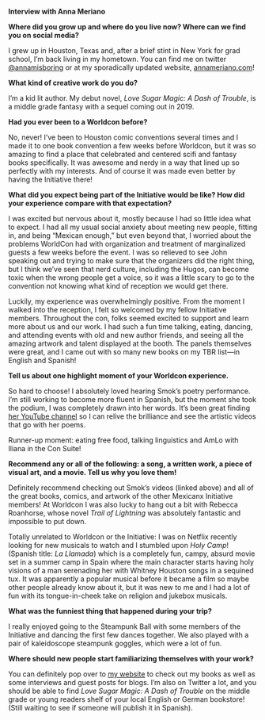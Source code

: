 **Interview with Anna Meriano**

**Where did you grow up and where do you live now? Where can we find you on social media?**

I grew up in Houston, Texas and, after a brief stint in New York for grad school, I’m back living in my hometown. You can find me on twitter [@annamisboring](https://www.twitter.com/annamisboring) or at my sporadically updated website, [annameriano.com](http://www.annameriano,com)!

**What kind of creative work do you do?**

I’m a kid lit author. My debut novel, _Love Sugar Magic: A Dash of Trouble_, is a middle grade fantasy with a sequel coming out in 2019.

**Had you ever been to a Worldcon before?**

No, never! I’ve been to Houston comic conventions several times and I made it to one book convention a few weeks before Worldcon, but it was so amazing to find a place that celebrated and centered scifi and fantasy books specifically. It was awesome and nerdy in a way that lined up so perfectly with my interests. And of course it was made even better by having the Initiative there!

**What did you expect being part of the Initiative would be like? How did your experience compare with that expectation?**

I was excited but nervous about it, mostly because I had so little idea what to expect. I had all my usual social anxiety about meeting new people, fitting in, and being “Mexican enough,” but even beyond that, I worried about the problems WorldCon had with organization and treatment of marginalized guests a few weeks before the event. I was so relieved to see John speaking out and trying to make sure that the organizers did the right thing, but I think we’ve seen that nerd culture, including the Hugos, can become toxic when the wrong people get a voice, so it was a little scary to go to the convention not knowing what kind of reception we would get there.

Luckily, my experience was overwhelmingly positive. From the moment I walked into the reception, I felt so welcomed by my fellow Initiative members. Throughout the con, folks seemed excited to support and learn more about us and our work. I had such a fun time talking, eating, dancing, and attending events with old and new author friends, and seeing all the amazing artwork and talent displayed at the booth. The panels themselves were great, and I came out with so many new books on my TBR list—in English and Spanish!

**Tell us about one highlight moment of your Worldcon experience.**

So hard to choose! I absolutely loved hearing Smok’s poetry performance. I’m still working to become more fluent in Spanish, but the moment she took the podium, I was completely drawn into her words. It’s been great finding [her YouTube channel](https://www.youtube.com/channel/UC4R0iBLn-6NdkvUKaccGATQ) so I can relive the brilliance and see the artistic videos that go with her poems.

Runner-up moment: eating free food, talking linguistics and AmLo with Iliana in the Con Suite!

**Recommend any or all of the following: a song, a written work, a piece of visual art, and a movie. Tell us why you love them!**

Definitely recommend checking out Smok’s videos (linked above) and all of the great books, comics, and artwork of the other Mexicanx Initiative members! At Worldcon I was also lucky to hang out a bit with Rebecca Roanhorse, whose novel _Trail of Lightning_ was absolutely fantastic and impossible to put down.

Totally unrelated to Worldcon or the Initiative: I was on Netflix recently looking for new musicals to watch and I stumbled upon _Holy Camp_! (Spanish title: _La Llamada_) which is a completely fun, campy, absurd movie set in a summer camp in Spain where the main character starts having holy visions of a man serenading her with Whitney Houston songs in a sequined tux. It was apparently a popular musical before it became a film so maybe other people already know about it, but it was new to me and I had a lot of fun with its tongue-in-cheek take on religion and jukebox musicals.  

**What was the funniest thing that happened during your trip?**

I really enjoyed going to the Steampunk Ball with some members of the Initiative and dancing the first few dances together. We also played with a pair of kaleidoscope steampunk goggles, which were a lot of fun.

**Where should new people start familiarizing themselves with your work?**

You can definitely pop over to [my website](http://www.annameriano.com) to check out my books as well as some interviews and guest posts for blogs. I’m also on Twitter a lot, and you should be able to find _Love Sugar Magic: A Dash of Trouble_ on the middle grade or young readers shelf of your local English or German bookstore! (Still waiting to see if someone will publish it in Spanish).
